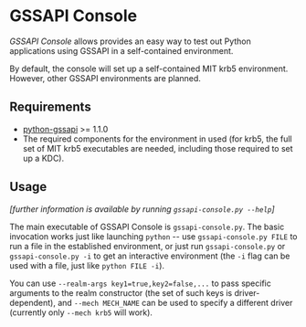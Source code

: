 GSSAPI Console
==============

*GSSAPI Console* allows provides an easy way to test out Python applications
using GSSAPI in a self-contained environment.

By default, the console will set up a self-contained MIT krb5 environment.
However, other GSSAPI environments are planned.

Requirements
------------

* [python-gssapi](https://pypi.python.org/pypi/gssapi) >= 1.1.0
* The required components for the environment in used
  (for krb5, the full set of MIT krb5 executables are needed,
  including those required to set up a KDC).

Usage
-----

*[further information is available by running `gssapi-console.py --help`]*

The main executable of GSSAPI Console is `gssapi-console.py`.  The basic
invocation works just like launching `python` -- use `gssapi-console.py FILE`
to run a file in the established environment, or just run `gssapi-console.py`
or `gssapi-console.py -i` to get an interactive environment (the `-i` flag
can be used with a file, just like `python FILE -i`).

You can use `--realm-args key1=true,key2=false,...` to pass specific arguments
to the realm constructor (the set of such keys is driver-dependent), and
`--mech MECH_NAME` can be used to specify a different driver (currently
only `--mech krb5` will work).
